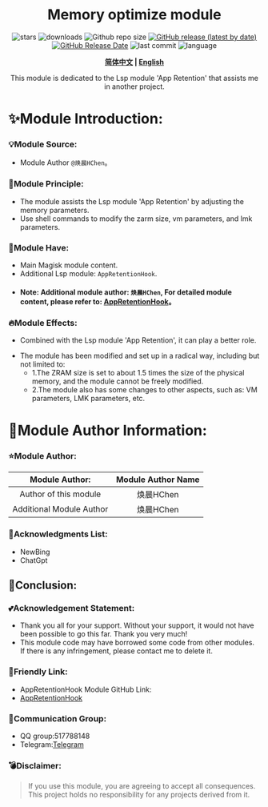 <div align="center">
<h1>Memory optimize module</h1>

![stars](https://img.shields.io/github/stars/HChenX/BGAppRetention?style=flat)
![downloads](https://img.shields.io/github/downloads/HChenX/BGAppRetention/total)
![Github repo size](https://img.shields.io/github/repo-size/HChenX/BGAppRetention)
[![GitHub release (latest by date)](https://img.shields.io/github/v/release/HChenX/BGAppRetention)](https://github.com/HChenX/BGAppRetention/releases)
[![GitHub Release Date](https://img.shields.io/github/release-date/HChenX/BGAppRetention)](https://github.com/HChenX/BGAppRetention/releases)
![last commit](https://img.shields.io/github/last-commit/HChenX/BGAppRetention?style=flat)
![language](https://img.shields.io/badge/language-shell-purple)

<p><b><a href="README.md">简体中文</a> | <a href="README-en.md">English</a> </b></p>
<p>This module is dedicated to the Lsp module 'App Retention' that assists me in another project.</p>
</div>

# ✨Module Introduction:

### 💡Module Source:

- Module Author `@焕晨HChen`。

### 🌟Module Principle:

- The module assists the Lsp module 'App Retention' by adjusting the memory parameters.
- Use shell commands to modify the zarm size, vm parameters, and lmk parameters.

### 💫Module Have:

- Main Magisk module content.
- Additional Lsp module: `AppRetentionHook`.
- #### Note: Additional module author: `焕晨HChen`, For detailed module content, please refer to: [AppRetentionHook](https://github.com/HChenX/AppRetentionHook)。

### 🔥Module Effects:

- Combined with the Lsp module 'App Retention', it can play a better role.

* The module has been modified and set up in a radical way, including but not limited to:
    * 1.The ZRAM size is set to about 1.5 times the size of the physical memory, and the module cannot be freely
      modified.
    * 2.The module also has some changes to other aspects, such as: VM parameters, LMK parameters, etc.

# 👑Module Author Information:

### ⭐Module Author:

|      Module Author:      | Module Author Name |
|:------------------------:|:------------------:|
|  Author of this module   |      焕晨HChen       |
| Additional Module Author |      焕晨HChen       |

### 🌹Acknowledgments List:

- NewBing
- ChatGpt

## 🎉Conclusion:

### 💕Acknowledgement Statement:

- Thank you all for your support. Without your support, it would not have been possible to go this far. Thank you
  very much!
- This module code may have borrowed some code from other modules. If there is any infringement, please contact me to
  delete it.

### 🎵Friendly Link:

- AppRetentionHook Module GitHub Link:
- [AppRetentionHook](https://github.com/HChenX/AppRetentionHook)

### 📢Communication Group:

- QQ group:517788148
- Telegram:[Telegram](https://t.me/HChen_AppRetention)

### 💣Disclaimer:

> If you use this module, you are agreeing to accept all consequences.
> This project holds no responsibility for any projects derived from it.